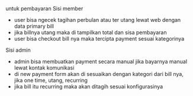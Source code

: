untuk pembayaran
Sisi member
- user bisa ngecek tagihan perbulan atau ter utang lewat web dengan data primary bill
- jika billnya utang maka di tampilkan total dan sisa pembayaran
- user bisa checkout bill nya maka tercipta payment sesuai kategorinya

Sisi admin
- admin bisa membuatkan payment secara manual jika bayarnya manual lewat kontak komunikasi
- di new payment form akan di sesuaikan dengan kategori dari bill nya, jika one time, utang, recurring
- jika bill itu recurring maka akan ditagih sesuai konfigurasinya
